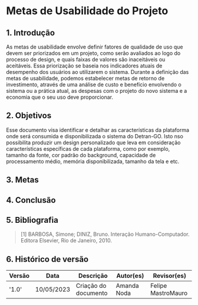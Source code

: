 # Metas de Usabilidade do Projeto

## 1. Introdução
As metas de usabilidade envolve definir fatores de qualidade de uso que devem ser priorizados em um projeto, como serão avaliados ao logo do processo de design, e quais faixas de valores são inaceitáveis ou aceitáveis. Essa priorização se baseia nos indicadores atuais de desempenho dos usuários ao utilizarem o sistema. Durante a definição das metas de usabilidade, podemos estabelecer metas de retorno de investimento, através de uma análise de custo e benefício envolvendo o sistema ou a prática atual, as despesas com o projeto do novo sistema e a economia que o seu uso deve proporcionar.

## 2. Objetivos 
Esse documento visa identificar e detalhar as características da plataforma onde será consumida e disponibilizada o sistema do Detran-GO. Isto nso possibilita produzir um design personalizado que leva em consideração características específicas de cada plataforma, como por exemplo, tamanho da fonte, cor padrão do background, capacidade de processamento médio, memória disponibilizada, tamanho da tela e etc.

## 3. Metas
  

## 4. Conclusão


## 5. Bibliografia
> [1] BARBOSA, Simone; DINIZ, Bruno. Interação Humano-Computador. 
Editora Elsevier, Rio de Janeiro, 2010.

## 6. Histórico de versão
| Versão | Data       | Descrição            | Autor(es)   | Revisor(es)    |
|--------|------------|----------------------|-------------|----------------|
| '1.0'  | 10/05/2023 | Criação do documento | Amanda Noda | Felipe MastroMauro |

